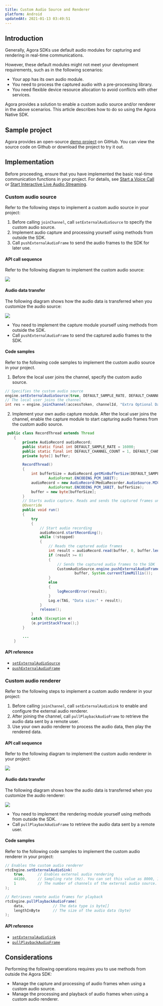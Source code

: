 ```yaml
---
title: Custom Audio Source and Renderer
platform: Android
updatedAt: 2021-01-13 03:49:51
---
```

## Introduction

Generally, Agora SDKs use default audio modules for capturing and rendering in real-time communications.

However, these default modules might not meet your development requirements, such as in the following scenarios:

- Your app has its own audio module.
- You need to process the captured audio with a pre-processing library.
- You need flexible device resource allocation to avoid conflicts with other services.

Agora provides a solution to enable a custom audio source and/or renderer in the above scenarios. This article describes how to do so using the Agora Native SDK.

## Sample project

Agora provides an open-source [demo project](https://github.com/AgoraIO/API-Examples/tree/master/Android/APIExample) on GitHub. You can view the source code on Github or download the project to try it out.

## Implementation

Before proceeding, ensure that you have implemented the basic real-time communication functions in your project. For details, see [Start a Voice Call](https://docs.agora.io/en/Voice/start_call_audio_android?platform=Android) or [Start Interactive Live Audio Streaming](https://docs.agora.io/en/Interactive%20Broadcast/start_live_audio_android?platform=Android).

### Custom audio source

Refer to the following steps to implement a custom audio source in your project:

1. Before calling `joinChannel`, call `setExternalAudioSource` to specify the custom audio source.
2. Implement audio capture and processing yourself using methods from outside the SDK.
3. Call `pushExternalAudioFrame` to send the audio frames to the SDK for later use.

#### API call sequence

Refer to the following diagram to implement the custom audio source:

![](https://web-cdn.agora.io/docs-files/1568968141511)

#### Audio data transfer

The following diagram shows how the audio data is transferred when you customize the audio source:

![](https://web-cdn.agora.io/docs-files/1607671910645)

- You need to implement the capture module yourself using methods from outside the SDK.
- Call `pushExternalAudioFrame` to send the captured audio frames to the SDK.

#### Code samples

Refer to the following code samples to implement the custom audio source in your project.

1. Before the local user joins the channel, specify the custom audio source.

```java
// Specifies the custom audio source
engine.setExternalAudioSource(true, DEFAULT_SAMPLE_RATE, DEFAULT_CHANNEL_COUNT);
// The local user joins the channel
int res = engine.joinChannel(accessToken, channelId, "Extra Optional Data", 0);
```

2. Implement your own audio capture module. After the local user joins the channel, enable the capture module to start capturing audio frames from the custom audio source.

```java
 public class RecordThread extends Thread
    {
        private AudioRecord audioRecord;
        public static final int DEFAULT_SAMPLE_RATE = 16000;
        public static final int DEFAULT_CHANNEL_COUNT = 1, DEFAULT_CHANNEL_CONFIG = AudioFormat.CHANNEL_IN_MONO;
        private byte[] buffer;

        RecordThread()
        {
            int bufferSize = AudioRecord.getMinBufferSize(DEFAULT_SAMPLE_RATE, DEFAULT_CHANNEL_CONFIG,
                    AudioFormat.ENCODING_PCM_16BIT);
            audioRecord = new AudioRecord(MediaRecorder.AudioSource.MIC, DEFAULT_SAMPLE_RATE, DEFAULT_CHANNEL_COUNT,
                    AudioFormat.ENCODING_PCM_16BIT, bufferSize);
            buffer = new byte[bufferSize];
        }
        // Starts audio capture. Reads and sends the captured frames until audio capture stops.
        @Override
        public void run()
        {
            try
            {
				// Start audio recording
                audioRecord.startRecording();
                while (!stopped)
                {
					// Reads the captured audio frames
                    int result = audioRecord.read(buffer, 0, buffer.length);
                    if (result >= 0)
                    {
                        // Sends the captured audio frames to the SDK
                        CustomAudioSource.engine.pushExternalAudioFrame(
                                buffer, System.currentTimeMillis());
                    }
                    else
                    {
                        logRecordError(result);
                    }
                    Log.e(TAG, "Data size:" + result);
                }
                release();
            }
            catch (Exception e)
            {e.printStackTrace();}
        }

        ...
    }
```


#### API reference

- [`setExternalAudioSource`](https://docs.agora.io/en/Interactive%20Broadcast/API%20Reference/java/classio_1_1agora_1_1rtc_1_1_rtc_engine.html#a5e5630afd7104ee7be8b246ae004efb3)
- [`pushExternalAudioFrame`](https://docs.agora.io/en/Interactive%20Broadcast/API%20Reference/java/classio_1_1agora_1_1rtc_1_1_rtc_engine.html#a9e219a679d066cfc2544b5e8f9d4d69f)

### Custom audio renderer

Refer to the following steps to implement a custom audio renderer in your project:

1. Before calling `joinChannel`, call `setExternalAudioSink` to enable and configure the external audio renderer.
2. After joining the channel, call `pullPlaybackAudioFrame` to retrieve the audio data sent by a remote user.
3. Use your own audio renderer to process the audio data, then play the rendered data.

#### API call sequence

Refer to the following diagram to implement the custom audio renderer in your project:

![](https://web-cdn.agora.io/docs-files/1569378513078)

#### Audio data transfer

The following diagram shows how the audio data is transferred when you customize the audio renderer:

![](https://web-cdn.agora.io/docs-files/1607672594828)

- You need to implement the rendering module yourself using methods from outside the SDK.
- Call `pullPlaybackAudioFrame` to retrieve the audio data sent by a remote user.

#### Code samples

Refer to the following code samples to implement the custom audio renderer in your project:

```java
// Enables the custom audio renderer
rtcEngine.setExternalAudioSink(
    true,      // Enables external audio rendering
    44100,     // Sampling rate (Hz). You can set this value as 8000, 16000, 32000, 441000, or 48000
    1          // The number of channels of the external audio source. This value must not exceed 2
);

// Retrieves remote audio frames for playback
rtcEngine.pullPlaybackAudioFrame(
    data,             // The data type is byte[]
    lengthInByte      // The size of the audio data (byte)
);
```

####  API reference

- [`setExternalAudioSink`](https://docs.agora.io/en/Interactive%20Broadcast/API%20Reference/java/classio_1_1agora_1_1rtc_1_1_rtc_engine.html#a270c0607d443790e92cdbd0d45ba1732)
- [`pullPlaybackAudioFrame`](https://docs.agora.io/en/Interactive%20Broadcast/API%20Reference/java/classio_1_1agora_1_1rtc_1_1_rtc_engine.html#ae15064944870692e9a0a59fdc87654c4)

## Considerations

Performing the following operations requires you to use methods from outside the Agora SDK:

- Manage the capture and processing of audio frames when using a custom audio source.
- Manage the processing and playback of audio frames when using a custom audio renderer.
